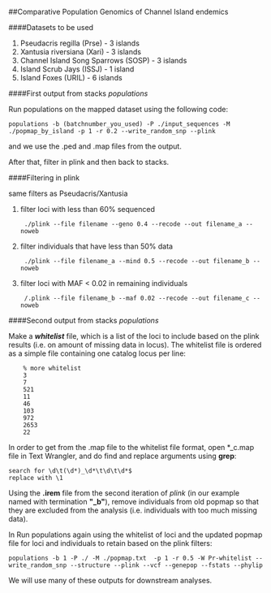 
##Comparative Population Genomics of Channel Island endemics


####Datasets to be used

1. Pseudacris regilla (Prse) - 3 islands
2. Xantusia riversiana (Xari) - 3 islands
3. Channel Island Song Sparrows (SOSP) - 3 islands
4. Island Scrub Jays (ISSJ) - 1 island
5. Island Foxes (URIL) - 6 islands


####First output from stacks *populations*

Run populations on the mapped dataset using the following code: 

	populations -b (batchnumber_you_used) -P ./input_sequences -M ./popmap_by_island -p 1 -r 0.2 --write_random_snp --plink 

and we use the .ped and .map files from the output.


After that, filter in plink and then back to stacks.


####Filtering in plink

same filters as Pseudacris/Xantusia

1. filter loci with less than 60% sequenced

		./plink --file filename --geno 0.4 --recode --out filename_a --noweb


2. filter individuals that have less than 50% data

		./plink --file filename_a --mind 0.5 --recode --out filename_b --noweb


3. filter loci with MAF < 0.02 in remaining individuals

		/.plink --file filename_b --maf 0.02 --recode --out filename_c --noweb

####Second output from stacks *populations*

Make a ***whitelist*** file, which is a list of the loci to include based on the plink results (i.e. on amount of missing data in locus). The whitelist file is ordered as a simple file containing one catalog locus per line: 

		% more whitelist
		3
		7
		521
		11
		46
		103
		972
		2653
		22
In order to get from the .map file to the whitelist file format, open *_c.map file in Text Wrangler, and do find and replace arguments using **grep**:

	search for \d\t(\d*)_\d*\t\d\t\d*$
	replace with \1



Using the **.irem** file from the second iteration of *plink* (in our example named with termination **"_b"**), remove individuals from old popmap so that they are excluded from the analysis (i.e. individuals with too much missing data). 


In Run populations again using the whitelist of loci and the updated popmap file for loci and individuals to retain based on the plink filters:

	populations -b 1 -P ./ -M ./popmap.txt  -p 1 -r 0.5 -W Pr-whitelist --write_random_snp --structure --plink --vcf --genepop --fstats --phylip
	

We will use many of these outputs for downstream analyses. 
